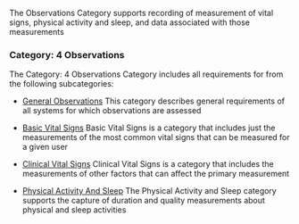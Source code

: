 <!-- observations.md {% comment %}
*****************************************************************************************
*                            WARNING: DO NOT EDIT THIS FILE                             *
*                                                                                       *
* This file is generated by SUSHI. Any edits you make to this file will be overwritten. *
*                                                                                       *
* To change the contents of this file, edit the original source file at:                *
* ig-data\input\pagecontent\19_observations.md                                          *
*****************************************************************************************
{% endcomment %} -->
The Observations Category supports recording of measurement of vital signs, physical activity and
sleep, and data associated with those measurements
<span id='4-observations'/>
### Category: 4 Observations

The Category: 4 Observations Category includes all requirements for from the following subcategories:
 * [General Observations](general_observations.html)
   This category describes general requirements of all systems for which observations are assessed

 * [Basic Vital Signs](basic_vital_signs.html)
   Basic Vital Signs is a category that includes just the measurements of the most common vital signs that can be measured for a given user

 * [Clinical Vital Signs](clinical_vital_signs.html)
   Clinical Vital Signs is a category that includes the measurements of other factors that can affect the primary measurement

 * [Physical Activity And Sleep](physical_activity_and_sleep.html)
   The Physical Activity and Sleep category supports the capture of duration and quality measurements about physical and sleep activities


